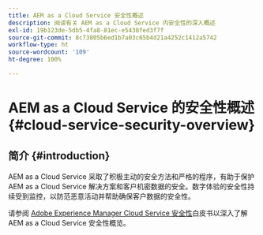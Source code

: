 ```yaml
---
title: AEM as a Cloud Service 安全性概述
description: 阅读有关 AEM as a Cloud Service 内安全性的深入概述
exl-id: 19b123de-5db5-4fa8-81ec-e5438fed3f7f
source-git-commit: 8c73805b6ed1b7a03c65b4d21a4252c1412a5742
workflow-type: ht
source-wordcount: '109'
ht-degree: 100%

---
```


# AEM as a Cloud Service 的安全性概述 {#cloud-service-security-overview}

## 简介 {#introduction}

AEM as a Cloud Service 采取了积极主动的安全方法和严格的程序，有助于保护 AEM as a Cloud Service 解决方案和客户机密数据的安全。数字体验的安全性持续受到监控，以防范恶意活动并帮助确保客户数据的安全性。

请参阅 [Adobe Experience Manager Cloud Service 安全性](https://www.adobe.com/content/dam/cc/en/security/pdfs/AEMCloudService_Security_Overview.pdf)白皮书以深入了解 AEM as a Cloud Service 安全性概览。
